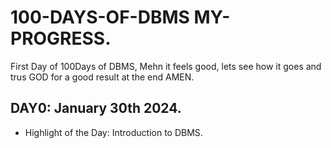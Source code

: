 # 100-DAYS-OF-DBMS MY-PROGRESS.

First Day of 100Days of DBMS, Mehn it feels good, lets see how it goes and trus GOD for a good result at the end AMEN.

## DAY0: January 30th 2024.

* Highlight of the Day: Introduction to DBMS. 
